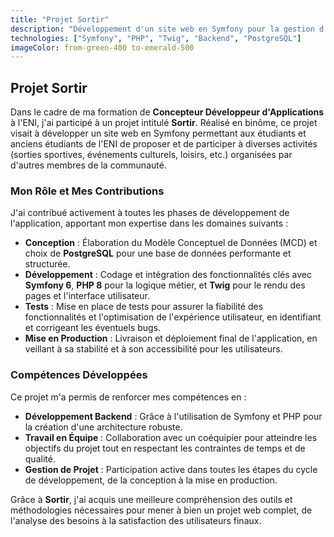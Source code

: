```yaml
---
title: "Projet Sortir"
description: "Développement d'un site web en Symfony pour la gestion d'activités entre étudiants et anciens étudiants de l'ENI."
technologies: ["Symfony", "PHP", "Twig", "Backend", "PostgreSQL"]
imageColor: from-green-400 to-emerald-500
---
```


## Projet Sortir

Dans le cadre de ma formation de **Concepteur Développeur d'Applications** à l'ENI, j'ai participé à un projet intitulé **Sortir**. Réalisé en binôme, ce projet visait à développer un site web en Symfony permettant aux étudiants et anciens étudiants de l'ENI de proposer et de participer à diverses activités (sorties sportives, événements culturels, loisirs, etc.) organisées par d'autres membres de la communauté.

### Mon Rôle et Mes Contributions

J'ai contribué activement à toutes les phases de développement de l'application, apportant mon expertise dans les domaines suivants :

- **Conception** : Élaboration du Modèle Conceptuel de Données (MCD) et choix de **PostgreSQL** pour une base de données performante et structurée.
- **Développement** : Codage et intégration des fonctionnalités clés avec **Symfony 6**, **PHP 8** pour la logique métier, et **Twig** pour le rendu des pages et l'interface utilisateur.
- **Tests** : Mise en place de tests pour assurer la fiabilité des fonctionnalités et l'optimisation de l'expérience utilisateur, en identifiant et corrigeant les éventuels bugs.
- **Mise en Production** : Livraison et déploiement final de l'application, en veillant à sa stabilité et à son accessibilité pour les utilisateurs.

### Compétences Développées

Ce projet m'a permis de renforcer mes compétences en :

- **Développement Backend** : Grâce à l'utilisation de Symfony et PHP pour la création d'une architecture robuste.
- **Travail en Équipe** : Collaboration avec un coéquipier pour atteindre les objectifs du projet tout en respectant les contraintes de temps et de qualité.
- **Gestion de Projet** : Participation active dans toutes les étapes du cycle de développement, de la conception à la mise en production.

Grâce à **Sortir**, j'ai acquis une meilleure compréhension des outils et méthodologies nécessaires pour mener à bien un projet web complet, de l'analyse des besoins à la satisfaction des utilisateurs finaux.